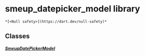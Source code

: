 


# smeup_datepicker_model library






    *[<Null safety>](https://dart.dev/null-safety)*





## Classes

##### [SmeupDatePickerModel](../smeup_models_widgets_smeup_datepicker_model/SmeupDatePickerModel-class.md)



 















